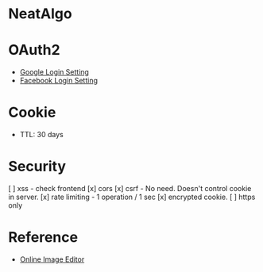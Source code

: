# NeatAlgo

# OAuth2
* [Google Login Setting](https://pantheon.corp.google.com/apis/credentials/consent/edit?authuser=2&project=neatalgo-392311&supportedpurview=project)
* [Facebook Login Setting](https://developers.facebook.com/apps/246475734813385/dashboard/)

# Cookie
* TTL: 30 days

# Security
[ ] xss - check frontend
[x] cors
[x] csrf - No need. Doesn't control cookie in server.
[x] rate limiting - 1 operation / 1 sec
[x] encrypted cookie.
[ ] https only

# Reference
* [Online Image Editor](https://www.fotor.com/photo-editor-app/editor/sticker)